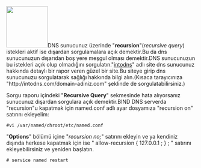 <html><body><img class="alignright" title="Bind Dns server" src="http://www.readynas.com/wp-content/uploads/2009/07/binddns-logo.jpg" alt="" width="110" height="110">DNS sunucunuz üzerinde "<strong>recursion</strong>"(<em>recursive query</em>) istekleri aktif ise dışardan sorgulamalara açık demektir.Bu da dns sunucunuzun dışarıdan boş yere meşgul olması demektir.DNS sunucunuzun bu istekleri açık olup olmadığını sorgulatın."<a href="http://intodns.com" target="_blank">intodns</a>" adlı site dns sunucunuz hakkında detaylı bir rapor veren güzel bir site.Bu siteye girip dns sunucunuzu sorgulatarak sağlığı hakkında bilgi alın.(Kısaca tarayıcınıza "http://intodns.com/domain-adiniz.com" şeklinde de sorgulatabilirsiniz.)

Sorgu raporu içindeki "<strong>Recursive Query</strong>" sekmesinde hata alıyorsanız sunucunuz dışardan sorgulara açık demektir.BIND DNS serverda "recursion"u kapatmak için named.conf adlı ayar dosyamıza "recursion on" satırını ekleyelim:

<code>#vi /var/named/chroot/etc/named.conf</code>

"<strong>Options</strong>" bölümü içine "<em>recursion no;</em>" satırını ekleyin ve ya kendiniz dışında herkese kapatmak için ise " allow-recursion { 127.0.0.1 ; } ; " satırını ekleyebilirsiniz ve yeniden başlatın.

<code># service named restart</code></body></html>